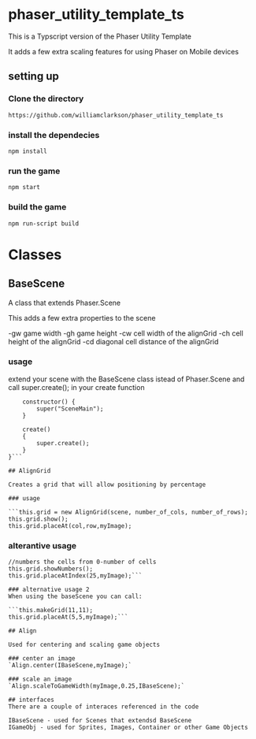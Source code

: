 # phaser_utility_template_ts

This is a Typscript version of the Phaser Utility Template

It adds a few extra scaling features for using Phaser on Mobile devices

## setting up

### Clone the directory
`https://github.com/williamclarkson/phaser_utility_template_ts`

### install the dependecies

`npm install`

### run the game

`npm start`

### build the game

`npm run-script build`

# Classes

## BaseScene

A class that extends Phaser.Scene

This adds a few extra properties to the scene

-gw game width
-gh game height
-cw cell width of the alignGrid
-ch cell height of the alignGrid
-cd diagonal cell distance of the alignGrid

### usage

extend your scene with the BaseScene class istead of Phaser.Scene
and call super.create(); in your create function

```export class SceneMain extends BaseScene {
    constructor() {
        super("SceneMain");
    }

    create()
    {
        super.create();
    }
}```

## AlignGrid

Creates a grid that will allow positioning by percentage

### usage

```this.grid = new AlignGrid(scene, number_of_cols, number_of_rows);
this.grid.show();
this.grid.placeAt(col,row,myImage);
```

### alterantive usage 

```this.grid = new AlignGrid(scene, number_of_cols, number_of_rows);
//numbers the cells from 0-number of cells
this.grid.showNumbers();
this.grid.placeAtIndex(25,myImage);```

### alternative usage 2
When using the baseScene you can call:

```this.makeGrid(11,11);
this.grid.placeAt(5,5,myImage);```

## Align

Used for centering and scaling game objects

### center an image
`Align.center(IBaseScene,myImage);`

### scale an image
`Align.scaleToGameWidth(myImage,0.25,IBaseScene);`

## interfaces
There are a couple of interaces referenced in the code

IBaseScene - used for Scenes that extendsd BaseScene
IGameObj - used for Sprites, Images, Container or other Game Objects